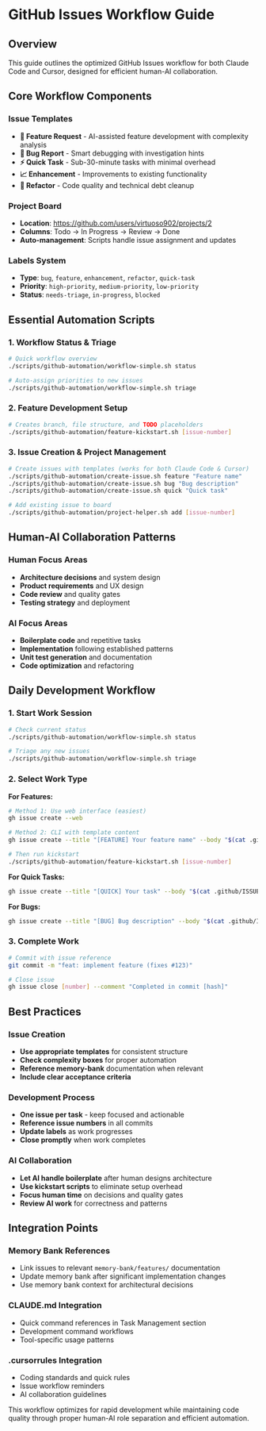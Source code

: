 # GitHub Issues Workflow Guide

## Overview

This guide outlines the optimized GitHub Issues workflow for both Claude Code and Cursor, designed for efficient human-AI collaboration.

## Core Workflow Components

### Issue Templates
- **🚀 Feature Request** - AI-assisted feature development with complexity analysis
- **🐛 Bug Report** - Smart debugging with investigation hints  
- **⚡ Quick Task** - Sub-30-minute tasks with minimal overhead
- **📈 Enhancement** - Improvements to existing functionality
- **🔧 Refactor** - Code quality and technical debt cleanup

### Project Board
- **Location**: https://github.com/users/virtuoso902/projects/2
- **Columns**: Todo → In Progress → Review → Done
- **Auto-management**: Scripts handle issue assignment and updates

### Labels System
- **Type**: `bug`, `feature`, `enhancement`, `refactor`, `quick-task`
- **Priority**: `high-priority`, `medium-priority`, `low-priority`  
- **Status**: `needs-triage`, `in-progress`, `blocked`

## Essential Automation Scripts

### 1. Workflow Status & Triage
```bash
# Quick workflow overview
./scripts/github-automation/workflow-simple.sh status

# Auto-assign priorities to new issues
./scripts/github-automation/workflow-simple.sh triage
```

### 2. Feature Development Setup
```bash
# Creates branch, file structure, and TODO placeholders
./scripts/github-automation/feature-kickstart.sh [issue-number]
```

### 3. Issue Creation & Project Management
```bash
# Create issues with templates (works for both Claude Code & Cursor)
./scripts/github-automation/create-issue.sh feature "Feature name"
./scripts/github-automation/create-issue.sh bug "Bug description"
./scripts/github-automation/create-issue.sh quick "Quick task"

# Add existing issue to board  
./scripts/github-automation/project-helper.sh add [issue-number]
```

## Human-AI Collaboration Patterns

### Human Focus Areas
- **Architecture decisions** and system design
- **Product requirements** and UX design
- **Code review** and quality gates
- **Testing strategy** and deployment

### AI Focus Areas  
- **Boilerplate code** and repetitive tasks
- **Implementation** following established patterns
- **Unit test generation** and documentation
- **Code optimization** and refactoring

## Daily Development Workflow

### 1. Start Work Session
```bash
# Check current status
./scripts/github-automation/workflow-simple.sh status

# Triage any new issues
./scripts/github-automation/workflow-simple.sh triage
```

### 2. Select Work Type

**For Features:**
```bash
# Method 1: Use web interface (easiest)
gh issue create --web

# Method 2: CLI with template content  
gh issue create --title "[FEATURE] Your feature name" --body "$(cat .github/ISSUE_TEMPLATE/feature.md | tail -n +8)" --label "feature,needs-triage"

# Then run kickstart
./scripts/github-automation/feature-kickstart.sh [issue-number]
```

**For Quick Tasks:**
```bash
gh issue create --title "[QUICK] Your task" --body "$(cat .github/ISSUE_TEMPLATE/quick-task.md | tail -n +8)" --label "quick-task,needs-triage"
```

**For Bugs:**
```bash
gh issue create --title "[BUG] Bug description" --body "$(cat .github/ISSUE_TEMPLATE/bug.md | tail -n +8)" --label "bug,needs-triage"
```

### 3. Complete Work
```bash
# Commit with issue reference
git commit -m "feat: implement feature (fixes #123)"

# Close issue
gh issue close [number] --comment "Completed in commit [hash]"
```

## Best Practices

### Issue Creation
- **Use appropriate templates** for consistent structure
- **Check complexity boxes** for proper automation
- **Reference memory-bank** documentation when relevant
- **Include clear acceptance criteria**

### Development Process
- **One issue per task** - keep focused and actionable
- **Reference issue numbers** in all commits
- **Update labels** as work progresses  
- **Close promptly** when work completes

### AI Collaboration
- **Let AI handle boilerplate** after human designs architecture
- **Use kickstart scripts** to eliminate setup overhead
- **Focus human time** on decisions and quality gates
- **Review AI work** for correctness and patterns

## Integration Points

### Memory Bank References
- Link issues to relevant `memory-bank/features/` documentation
- Update memory bank after significant implementation changes
- Use memory bank context for architectural decisions

### CLAUDE.md Integration
- Quick command references in Task Management section
- Development command workflows
- Tool-specific usage patterns

### .cursorrules Integration  
- Coding standards and quick rules
- Issue workflow reminders
- AI collaboration guidelines

This workflow optimizes for rapid development while maintaining code quality through proper human-AI role separation and efficient automation.